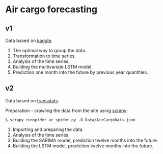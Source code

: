 # Air cargo forecasting

## v1
Data based on [kaggle](https://www.kaggle.com/rajsengo/sfo-air-traffic-passenger-and-cargo-statistics).

1. The optimal way to group the data.
2. Transformation to time series.
3. Analysis of the time series.
4. Building the multivariate LSTM model.
5. Prediction one month into the future by previous year quantities.

## v2
Data based on [transstats](https://www.transtats.bts.gov/freight.asp).

Preparation - crawling the data from the site using [scrapy](https://scrapy.org/):
```[shell]
$ scrapy runspider ac_spider.py -O Data/AirCargoData.json
```

1. Importing and preparing the data.
2. Analysis of the time series.
3. Building the SARIMA model, prediction twelve months into the future.
4. Building the LSTM model, prediction twelve months into the future.
